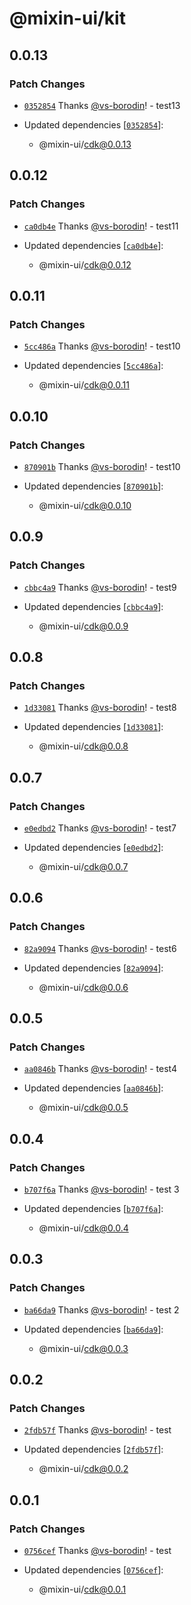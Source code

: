 # @mixin-ui/kit

## 0.0.13

### Patch Changes

- [`0352854`](https://github.com/CORETEQ/mixin-ui/commit/035285443a8d27b803d4f3966755996a0205788a) Thanks [@vs-borodin](https://github.com/vs-borodin)! - test13

- Updated dependencies [[`0352854`](https://github.com/CORETEQ/mixin-ui/commit/035285443a8d27b803d4f3966755996a0205788a)]:
  - @mixin-ui/cdk@0.0.13

## 0.0.12

### Patch Changes

- [`ca0db4e`](https://github.com/CORETEQ/mixin-ui/commit/ca0db4e3f0daf8dbbd2061bf2bc45b6ad83bfaab) Thanks [@vs-borodin](https://github.com/vs-borodin)! - test11

- Updated dependencies [[`ca0db4e`](https://github.com/CORETEQ/mixin-ui/commit/ca0db4e3f0daf8dbbd2061bf2bc45b6ad83bfaab)]:
  - @mixin-ui/cdk@0.0.12

## 0.0.11

### Patch Changes

- [`5cc486a`](https://github.com/CORETEQ/mixin-ui/commit/5cc486ad05ee6916fbd0036d8d17ceec13276a9a) Thanks [@vs-borodin](https://github.com/vs-borodin)! - test10

- Updated dependencies [[`5cc486a`](https://github.com/CORETEQ/mixin-ui/commit/5cc486ad05ee6916fbd0036d8d17ceec13276a9a)]:
  - @mixin-ui/cdk@0.0.11

## 0.0.10

### Patch Changes

- [`870901b`](https://github.com/CORETEQ/mixin-ui/commit/870901be2c37ee96199248625a7fcef5f6fe079f) Thanks [@vs-borodin](https://github.com/vs-borodin)! - test10

- Updated dependencies [[`870901b`](https://github.com/CORETEQ/mixin-ui/commit/870901be2c37ee96199248625a7fcef5f6fe079f)]:
  - @mixin-ui/cdk@0.0.10

## 0.0.9

### Patch Changes

- [`cbbc4a9`](https://github.com/CORETEQ/mixin-ui/commit/cbbc4a98f10347469140e8c42d7010c6531301e7) Thanks [@vs-borodin](https://github.com/vs-borodin)! - test9

- Updated dependencies [[`cbbc4a9`](https://github.com/CORETEQ/mixin-ui/commit/cbbc4a98f10347469140e8c42d7010c6531301e7)]:
  - @mixin-ui/cdk@0.0.9

## 0.0.8

### Patch Changes

- [`1d33081`](https://github.com/CORETEQ/mixin-ui/commit/1d330814728e572543c1e9b6fc699c38df91c971) Thanks [@vs-borodin](https://github.com/vs-borodin)! - test8

- Updated dependencies [[`1d33081`](https://github.com/CORETEQ/mixin-ui/commit/1d330814728e572543c1e9b6fc699c38df91c971)]:
  - @mixin-ui/cdk@0.0.8

## 0.0.7

### Patch Changes

- [`e0edbd2`](https://github.com/CORETEQ/mixin-ui/commit/e0edbd29645d2aa210e6e63943bb0a9606909184) Thanks [@vs-borodin](https://github.com/vs-borodin)! - test7

- Updated dependencies [[`e0edbd2`](https://github.com/CORETEQ/mixin-ui/commit/e0edbd29645d2aa210e6e63943bb0a9606909184)]:
  - @mixin-ui/cdk@0.0.7

## 0.0.6

### Patch Changes

- [`82a9094`](https://github.com/CORETEQ/mixin-ui/commit/82a909452f95f723aeeced7c1dc27112a615a2a1) Thanks [@vs-borodin](https://github.com/vs-borodin)! - test6

- Updated dependencies [[`82a9094`](https://github.com/CORETEQ/mixin-ui/commit/82a909452f95f723aeeced7c1dc27112a615a2a1)]:
  - @mixin-ui/cdk@0.0.6

## 0.0.5

### Patch Changes

- [`aa0846b`](https://github.com/CORETEQ/mixin-ui/commit/aa0846be30ef2b4a3eae5cea5330afef1649e974) Thanks [@vs-borodin](https://github.com/vs-borodin)! - test4

- Updated dependencies [[`aa0846b`](https://github.com/CORETEQ/mixin-ui/commit/aa0846be30ef2b4a3eae5cea5330afef1649e974)]:
  - @mixin-ui/cdk@0.0.5

## 0.0.4

### Patch Changes

- [`b707f6a`](https://github.com/CORETEQ/mixin-ui/commit/b707f6ae0760f2bc69314c2ecda080f13ce0ac8e) Thanks [@vs-borodin](https://github.com/vs-borodin)! - test 3

- Updated dependencies [[`b707f6a`](https://github.com/CORETEQ/mixin-ui/commit/b707f6ae0760f2bc69314c2ecda080f13ce0ac8e)]:
  - @mixin-ui/cdk@0.0.4

## 0.0.3

### Patch Changes

- [`ba66da9`](https://github.com/CORETEQ/mixin-ui/commit/ba66da9fef5feaa76043e44685706a6803056b8f) Thanks [@vs-borodin](https://github.com/vs-borodin)! - test 2

- Updated dependencies [[`ba66da9`](https://github.com/CORETEQ/mixin-ui/commit/ba66da9fef5feaa76043e44685706a6803056b8f)]:
  - @mixin-ui/cdk@0.0.3

## 0.0.2

### Patch Changes

- [`2fdb57f`](https://github.com/CORETEQ/mixin-ui/commit/2fdb57f26979347e5c71ac73dfd36f45ea1690de) Thanks [@vs-borodin](https://github.com/vs-borodin)! - test

- Updated dependencies [[`2fdb57f`](https://github.com/CORETEQ/mixin-ui/commit/2fdb57f26979347e5c71ac73dfd36f45ea1690de)]:
  - @mixin-ui/cdk@0.0.2

## 0.0.1

### Patch Changes

- [`0756cef`](https://github.com/CORETEQ/mixin-ui/commit/0756cefe11162e7f4fbc1138bdc7abc6a1c4a592) Thanks [@vs-borodin](https://github.com/vs-borodin)! - test

- Updated dependencies [[`0756cef`](https://github.com/CORETEQ/mixin-ui/commit/0756cefe11162e7f4fbc1138bdc7abc6a1c4a592)]:
  - @mixin-ui/cdk@0.0.1

